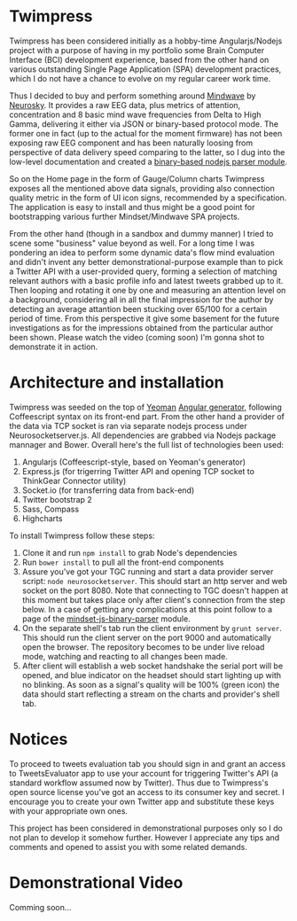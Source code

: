 Twimpress
=========

Twimpress has been considered initially as a hobby-time Angularjs/Nodejs project with a purpose of having in my portfolio some Brain Computer Interface (BCI) development experience, based from the other hand on various outstanding Single Page Application (SPA) development practices, which I do not have a chance to evolve on my regular career work time.

Thus I decided to buy and perform something around <a href="http://store.neurosky.com/products/brainwave-starter-kit" target="_blank">Mindwave</a> by <a href="http://neurosky.com/" target="_blank">Neurosky</a>. It provides a raw EEG data, plus metrics of attention, concentration and 8 basic mind wave frequencies from Delta to High Gamma, delivering it either via JSON or binary-based protocol mode. The former one in fact (up to the actual for the moment firmware) has not been exposing raw EEG component and has been naturally loosing from perspective of data delivery speed comparing to the latter, so I dug into the low-level documentation and created a <a href="https://github.com/dkulichkin/mindset-js-binary-parser" target="_blank">binary-based nodejs parser module</a>.

So on the Home page in the form of Gauge/Column charts Twimpress exposes all the mentioned above data signals, providing also connection quality metric in the form of UI icon signs, recommended by a specification. The application is easy to install and thus might be a good point for bootstrapping various further Mindset/Mindwave SPA projects.

From the other hand (though in a sandbox and dummy manner) I tried to scene some "business" value beyond as well. For a long time I was pondering an idea to perform some dynamic data's flow mind evaluation and didn't invent any better demonstrational-purpose example than to pick a Twitter API with a user-provided query, forming a selection of matching relevant authors with a basic profile info and latest tweets grabbed up to it. Then looping and rotating it one by one and measuring an attention level on a background, considering all in all the final impression for the author by detecting an average attantion been stucking over 65/100 for a certain period of time. From this perspective it give some basement for the future investigations as for the impressions obtained from the particular author been shown. Please watch the video (coming soon) I'm gonna shot to demonstrate it in action.


Architecture and installation
=========

Twimpress was seeded on the top of <a href="http://yeoman.io/" target="_blank">Yeoman</a> <a href="https://github.com/yeoman/generator-angular" target="_blank">Angular generator</a>, following Coffeescript syntax on its front-end part. From the other hand a provider of the data via TCP socket is ran via separate nodejs process under Neurosocketserver.js. All dependencies are grabbed via Nodejs package mannager and Bower. Overall here's the full list of technologies been used:

  1. Angularjs (Coffeescript-style, based on Yeoman's generator)
  2. Express.js (for trigerring Twitter API and opening TCP socket to ThinkGear Connector utility)
  3. Socket.io (for transferring data from back-end)
  4. Twitter bootstrap 2
  5. Sass, Compass
  6. Highcharts

To install Twimpress follow these steps:

  1. Clone it and run <code>npm install</code> to grab Node's dependencies
  2. Run <code>bower install</code> to pull all the front-end components
  3. Assure you've got your TGC running and start a data provider server script: <code>node neurosocketserver</code>. This should start an http server and web socket on the port 8080. Note that connecting to TGC doesn't happen at this moment but takes place only after client's connection from the step below. In a case of getting any complications at this point follow to a page of the <a href="https://github.com/dkulichkin/mindset-js-binary-parser" target="_blank">mindset-js-binary-parser</a> module.
  4. On the separate shell's tab run the client environment by <code>grunt server</code>. This should run the client server on the port 9000 and automatically open the browser. The repository becomes to be under live reload mode, watching and reacting to all changes been made.
  5. After client will establish a web socket handshake the serial port will be opened, and blue indicator on the headset should start lighting up with no blinking. As soon as a signal's quality will be 100% (green icon) the data should start reflecting a stream on the charts and provider's shell tab.


Notices
=========

To proceed to tweets evaluation tab you should sign in and grant an access to TweetsEvaluator app to use your account for triggering Twitter's API (a standard workflow assumed now by Twitter). Thus due to Twimpress's open source license you've got an access to its consumer key and secret. I encourage you to create your own Twitter app and substitute these keys with your appropriate own ones.

This project has been considered in demonstrational purposes only so I do not plan to develop it somehow further. However I appreciate any tips and comments and opened to assist you with some related demands.


Demonstrational Video
=========

Comming soon...
